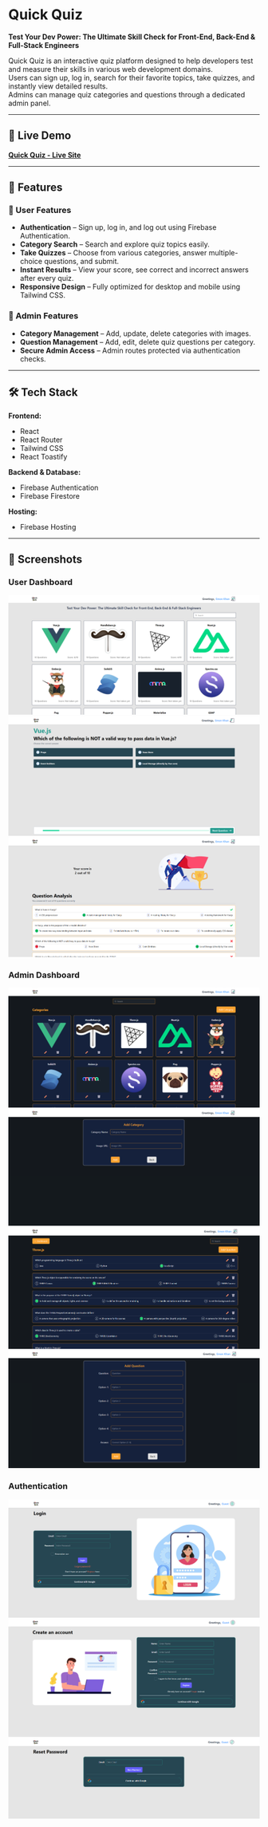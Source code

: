 # Quick Quiz

**Test Your Dev Power: The Ultimate Skill Check for Front-End, Back-End & Full-Stack Engineers**

Quick Quiz is an interactive quiz platform designed to help developers test and measure their skills in various web development domains.  
Users can sign up, log in, search for their favorite topics, take quizzes, and instantly view detailed results.  
Admins can manage quiz categories and questions through a dedicated admin panel.

---

## 🚀 Live Demo

[**Quick Quiz - Live Site**](https://quick-quiz-f4f26.web.app/)

---

## 📌 Features

### 🔹 User Features

- **Authentication** – Sign up, log in, and log out using Firebase Authentication.
- **Category Search** – Search and explore quiz topics easily.
- **Take Quizzes** – Choose from various categories, answer multiple-choice questions, and submit.
- **Instant Results** – View your score, see correct and incorrect answers after every quiz.
- **Responsive Design** – Fully optimized for desktop and mobile using Tailwind CSS.

### 🔹 Admin Features

- **Category Management** – Add, update, delete categories with images.
- **Question Management** – Add, edit, delete quiz questions per category.
- **Secure Admin Access** – Admin routes protected via authentication checks.

---

## 🛠️ Tech Stack

**Frontend:**

- React
- React Router
- Tailwind CSS
- React Toastify

**Backend & Database:**

- Firebase Authentication
- Firebase Firestore

**Hosting:**

- Firebase Hosting

---

## 📸 Screenshots

### User Dashboard

![Home Page](screenshots/home.png)
![Quiz Page](screenshots/quiz.png)
![Result Page](screenshots/result.png)

### Admin Dashboard

![Admin Panel](screenshots/admin.png)
![Add Category](screenshots/category.png)
![Questions Page](screenshots/questions.png)
![Add Question](screenshots/add-question.png)

### Authentication

![Login Page](screenshots/login.png)
![Registration Page](screenshots/registration.png)
![Forgot Password Page](screenshots/reset-password.png)
